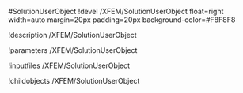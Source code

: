 <!-- MOOSE Object Documentation Stub: Remove this when content is added. -->
#SolutionUserObject
!devel /XFEM/SolutionUserObject float=right width=auto margin=20px padding=20px background-color=#F8F8F8

!description /XFEM/SolutionUserObject

!parameters /XFEM/SolutionUserObject

!inputfiles /XFEM/SolutionUserObject

!childobjects /XFEM/SolutionUserObject
